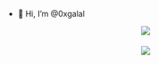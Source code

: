 - 👋 Hi, I’m @0xgalal
<p align="center">
  <a href="http://twitter.com/0xgalal">
    <img src="https://img.shields.io/twitter/follow/0xgalal?label=Twitter&logo=twitter&style=for-the-badge" />
  </a>
</p>
<h4 align="center"><img src="https://github-readme-stats.vercel.app/api?username=0xgalal&show_icons=true&theme=tokyonight" /></h4>
